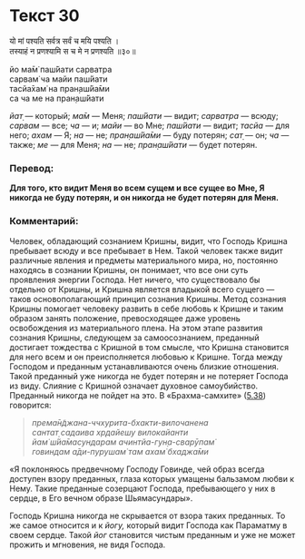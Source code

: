 # Текст 30

यो मां पश्यति सर्वत्र सर्वं च मयि पश्यति ।  
तस्याहं न प्रणश्यामि स च मे न प्रणश्यति ॥३०॥

йо ма̄м̇ паш́йати сарватра  
сарвам̇ ча майи паш́йати  
тасйа̄хам̇ на пран̣аш́йа̄ми  
са ча ме на пран̣аш́йати

_йат̣_ — который; _ма̄м_ — Меня; _паш́йати_ — видит; _сарватра_ — всюду; _сарвам_ — все; _ча_ — и; _майи_ — во Мне; _паш́йати_ — видит; _тасйа_ — для него; _ахам_ — Я; _на_ — не; _пран̣аш́йа̄ми_ — буду потерян; _сат̣_ — он; _ча_ — также; _ме_ — для Меня; _на_ — не; _пран̣аш́йати_ — будет потерян.

### Перевод:

**Для того, кто видит Меня во всем сущем и все сущее во Мне, Я никогда не буду потерян, и он никогда не будет потерян для Меня.**

### Комментарий:

Человек, обладающий сознанием Кришны, видит, что Господь Кришна пребывает всюду и все пребывает в Нем. Такой человек также видит различные явления и предметы материального мира, но, постоянно находясь в сознании Кришны, он понимает, что все они суть проявления энергии Господа. Нет ничего, что существовало бы отдельно от Кришны, и Кришна является владыкой всего сущего — таков основополагающий принцип сознания Кришны. Метод сознания Кришны помогает человеку развить в себе любовь к Кришне и таким образом занять положение, превосходящее даже уровень освобождения из материального плена. На этом этапе развития сознания Кришны, следующем за самоосознанием, преданный достигает тождества с Кришной в том смысле, что Кришна становится для него всем и он преисполняется любовью к Кришне. Тогда между Господом и преданным устанавливаются очень близкие отношения. Такой преданный уже никогда не будет потерян и не потеряет Господа из виду. Слияние с Кришной означает духовное самоубийство. Преданный никогда не пойдет на это. В «Брахма-самхите» ([5.38](#)) говорится:

> _према̄н̃джана-ччхурита-бхакти-вилочанена  
> сантат̣ садаива хр̣дайешу вилокайанти  
> йам̇ ш́йа̄масундарам ачинтйа-гун̣а-сварӯпам̇  
> говиндам а̄ди-пурушам̇ там ахам̇ бхаджа̄ми_

«Я поклоняюсь предвечному Господу Говинде, чей образ всегда доступен взору преданных, глаза которых умащены бальзамом любви к Нему. Такие преданные созерцают Господа, пребывающего у них в сердце, в Его вечном образе Шьямасундары».

Господь Кришна никогда не скрывается от взора таких преданных. То же самое относится и к _йогу,_ который видит Господа как Параматму в своем сердце. Такой _йог_ становится чистым преданным и уже не может прожить и мгновения, не видя Господа.